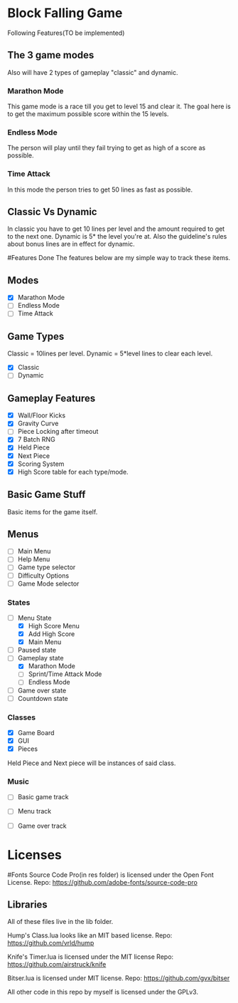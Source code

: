 # Block Falling Game
Following Features(TO be implemented)

## The 3 game modes
Also will have 2 types of gameplay "classic" and dynamic.

### Marathon Mode
This game mode is a race till you get to level 15 and clear it. The goal here is to get the maximum possible score within the 15 levels.

### Endless Mode
The person will play until they fail trying to get as high of a score as possible.

### Time Attack
In this mode the person tries to get 50 lines as fast as possible.

## Classic Vs Dynamic
In classic you have to get 10 lines per level and the amount required to get to the next one. Dynamic is 5* the level you're at. Also the guideline's rules about bonus lines are in effect for dynamic.

#Features Done
The features below are my simple way to track these items.

## Modes
- [x] Marathon Mode
- [ ] Endless Mode
- [ ] Time Attack

## Game Types
Classic = 10lines per level. Dynamic = 5*level lines to clear each level.
-[x] Classic
-[ ] Dynamic

## Gameplay Features
 -[x] Wall/Floor Kicks
 -[x] Gravity Curve
 -[ ] Piece Locking after timeout
 -[x] 7 Batch RNG
 -[x] Held Piece
 -[x] Next Piece
 -[x] Scoring System
 -[x] High Score table for each type/mode.
 
 ## Basic Game Stuff
 Basic items for the game itself.
 
 ## Menus
 -[ ] Main Menu
 -[ ] Help Menu
 -[ ] Game type selector
 -[ ] Difficulty Options
 -[ ] Game Mode selector
 
 ### States
 -[ ] Menu State
   -[x] High Score Menu
   -[x] Add High Score
   -[x] Main Menu
 -[ ] Paused state
 -[ ] Gameplay state
   - [x] Marathon Mode
   - [ ] Sprint/Time Attack Mode
   - [ ] Endless Mode
 -[ ] Game over state
 -[ ] Countdown state
 
 ### Classes
 -[x] Game Board
 -[x] GUI
 -[x] Pieces
 
 Held Piece and Next piece will be instances of said class.
 
 ### Music
 -[ ] Basic game track
 -[ ] Menu track
 -[ ] Game over track


# Licenses
#Fonts
Source Code Pro(in res folder) is licensed under the Open Font License. Repo: https://github.com/adobe-fonts/source-code-pro
## Libraries
All of these files live in the lib folder.

Hump's Class.lua looks like an MIT based license. Repo: https://github.com/vrld/hump

Knife's Timer.lua is licensed under the MIT license Repo: https://github.com/airstruck/knife

Bitser.lua is licensed under MIT license. Repo: https://github.com/gvx/bitser

All other code in this repo by myself is licensed under the GPLv3.
 
